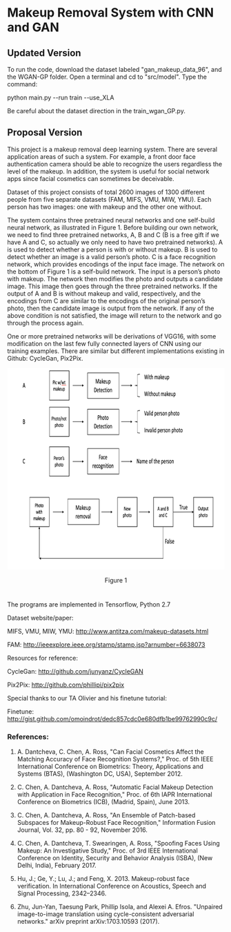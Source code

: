 # Makeup Removal System with CNN and GAN




## Updated Version
To run the code, download the dataset labeled "gan_makeup_data_96", and the WGAN-GP folder. Open a terminal and cd to "src/model". Type the command:
	
python main.py --run train --use_XLA

Be careful about the dataset direction in the train_wgan_GP.py.


## Proposal Version

This project is a makeup removal deep learning system. There are several application areas of such a system. For example, a front door face authentication camera should be able to recognize the users regardless the level of the makeup. In addition, the system is useful for social network apps since facial cosmetics can sometimes be deceivable.

Dataset of this project consists of total 2600 images of 1300 different people from five separate datasets (FAM, MIFS, VMU, MIW, YMU). Each person has two images: one with makeup and the other one without. 

The system contains three pretrained neural networks and one self-build neural network, as illustrated in Figure 1. Before building our own network, we need to find three pretrained networks, A, B and C (B is a free gift if we have A and C, so actually we only need to have two pretrained networks). A is used to detect whether a person is with or without makeup. B is used to detect whether an image is a valid person’s photo. C is a face recognition network, which provides encodings of the input face image. The network on the bottom of Figure 1 is a self-build network. The input is a person’s photo with makeup. The network then modifies the photo and outputs a candidate image. This image then goes through the three pretrained networks. If the output of A and B is without makeup and valid, respectively, and the encodings from C are similar to the encodings of the original person’s photo, then the candidate image is output from the network. If any of the above condition is not satisfied, the image will return to the network and go through the process again.

One or more pretrained networks will be derivations of VGG16, with some modification on the last few fully connected layers of CNN using our training examples. There are similar but different implementations existing in Github: CycleGan, Pix2Pix.

<p align="center">
  <img width="766" height="466" src="https://github.com/Oceanland-428/Makeup-Removal-System-with-CNN-and-GAN/blob/master/System_Arch.png">
</p>
<p align="center">
  Figure 1
</p>

#
The programs are implemented in Tensorflow, Python 2.7

Dataset website/paper:

MIFS, VMU, MIW, YMU: http://www.antitza.com/makeup-datasets.html

FAM: http://ieeexplore.ieee.org/stamp/stamp.jsp?arnumber=6638073

Resources for reference:

CycleGan: http://github.com/junyanz/CycleGAN

Pix2Pix: http://github.com/phillipi/pix2pix

Special thanks to our TA Olivier and his finetune tutorial:

Finetune: http://gist.github.com/omoindrot/dedc857cdc0e680dfb1be99762990c9c/

### References:

1. A. Dantcheva, C. Chen, A. Ross, "Can Facial Cosmetics Affect the Matching Accuracy of Face Recognition Systems?," Proc. of 5th IEEE International Conference on Biometrics: Theory, Applications and Systems (BTAS), (Washington DC, USA), September 2012.

2. C. Chen, A. Dantcheva, A. Ross, "Automatic Facial Makeup Detection with Application in Face Recognition," Proc. of 6th IAPR International Conference on Biometrics (ICB), (Madrid, Spain), June 2013.

3. C. Chen, A. Dantcheva, A. Ross, "An Ensemble of Patch-based Subspaces for Makeup-Robust Face Recognition," Information Fusion Journal, Vol. 32, pp. 80 - 92, November 2016.

4. C. Chen, A. Dantcheva, T. Swearingen, A. Ross, "Spoofing Faces Using Makeup: An Investigative Study," Proc. of 3rd IEEE International Conference on Identity, Security and Behavior Analysis (ISBA), (New Delhi, India), February 2017.

5. Hu, J.; Ge, Y.; Lu, J.; and Feng, X. 2013. Makeup-robust face verification. In International Conference
on Acoustics, Speech and Signal Processing, 2342–2346.

6. Zhu, Jun-Yan, Taesung Park, Phillip Isola, and Alexei A. Efros. "Unpaired image-to-image translation using cycle-consistent adversarial networks." arXiv preprint arXiv:1703.10593 (2017).

